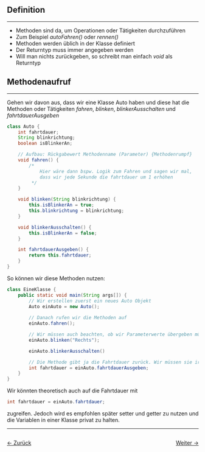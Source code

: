 ## Definition
---
- Methoden sind da, um Operationen oder Tätigkeiten durchzuführen
- Zum Beispiel _autoFahren()_ oder _rennen()_
- Methoden werden üblich in der Klasse definiert
- Der Returntyp muss immer angegeben werden
- Will man nichts zurückgeben, so schreibt man einfach _void_ als Returntyp

## Methodenaufruf
---
Gehen wir davon aus, dass wir eine Klasse Auto haben und diese hat die Methoden oder Tätigkeiten _fahren_, _blinken_, _blinkerAusschalten_ und _fahrtdauerAusgeben_ 

```java
class Auto {
    int fahrtdauer;
    String blinkrichtung;
    boolean isBlinkerAn;

    // Aufbau: Rückgabewert Methodenname (Parameter) {Methodenrumpf}
    void fahren() {
        /* 
            Hier wäre dann bspw. Logik zum Fahren und sagen wir mal, 
            dass wir jede Sekunde die fahrtdauer um 1 erhöhen
         */
    }

    void blinken(String blinkrichtung) {
        this.isBlinkerAn = true;
        this.blinkrichtung = blinkrichtung;
    }

    void blinkerAusschalten() {
        this.isBlinkerAn = false;
    }

    int fahrtdauerAusgeben() {
        return this.fahrtdauer;
    }
}
```
So können wir diese Methoden nutzen:
```java
class EineKlasse {
    public static void main(String args[]) {
        // Wir erstellen zuerst ein neues Auto Objekt
        Auto einAuto = new Auto();
        
        // Danach rufen wir die Methoden auf
        einAuto.fahren();

        // Wir müssen auch beachten, ob wir Parameterwerte übergeben müssen
        einAuto.blinken("Rechts");

        einAuto.blinkerAusschalten()

        // Die Methode gibt ja die Fahrtdauer zurück. Wir müssen sie irgendwo abspeichern. Dafür erstellen wir die Variable fahrtdauer
        int fahrtdauer = einAuto.fahrtdauerAusgeben;
    }
}
```

Wir könnten theoretisch auch auf die Fahrtdauer mit
```java
int fahrtdauer = einAuto.fahrtdauer;
```
zugreifen. Jedoch wird es empfohlen später setter und getter zu nutzen und die Variablen in einer Klasse privat zu halten.

<hr>

<div style="display: flex; justify-content: space-between;">

  <a href="11 Konstruktoren">← Zurück</a>

  <a href="13 Fachsprache 3">Weiter →</a>

</div>
